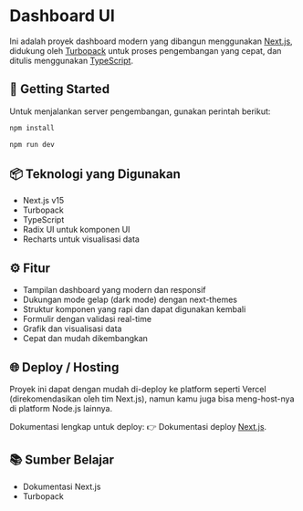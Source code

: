 # Dashboard UI

Ini adalah proyek dashboard modern yang dibangun menggunakan [Next.js](https://nextjs.org), didukung oleh [Turbopack](https://turbo.build/pack) untuk proses pengembangan yang cepat, dan ditulis menggunakan [TypeScript](https://www.typescriptlang.org/).

## 🚀 Getting Started

Untuk menjalankan server pengembangan, gunakan perintah berikut:

```bash
npm install
```

```bash
npm run dev
```

## 📦 Teknologi yang Digunakan

- Next.js v15
- Turbopack
- TypeScript
- Radix UI untuk komponen UI
- Recharts untuk visualisasi data

## ⚙️ Fitur

- Tampilan dashboard yang modern dan responsif
- Dukungan mode gelap (dark mode) dengan next-themes
- Struktur komponen yang rapi dan dapat digunakan kembali
- Formulir dengan validasi real-time
- Grafik dan visualisasi data
- Cepat dan mudah dikembangkan

## 🌐 Deploy / Hosting

Proyek ini dapat dengan mudah di-deploy ke platform seperti Vercel (direkomendasikan oleh tim Next.js), namun kamu juga bisa meng-host-nya di platform Node.js lainnya.

Dokumentasi lengkap untuk deploy: 👉 Dokumentasi deploy [Next.js](https://nextjs.org).

## 📚 Sumber Belajar

- Dokumentasi Next.js
- Turbopack